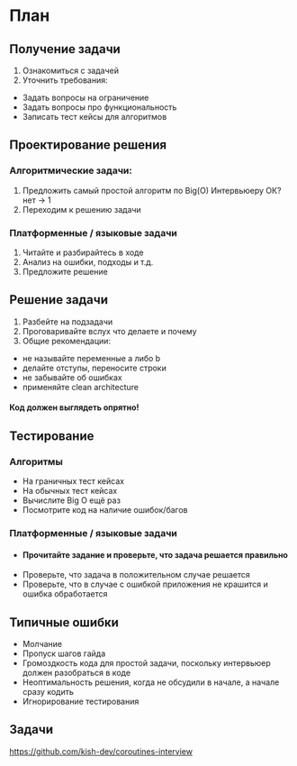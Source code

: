# План
## Получение задачи
1. Ознакомиться с задачей
2. Уточнить требования:
- Задать вопросы на ограничение
- Задать вопросы про функциональность
- Записать тест кейсы для алгоритмов

## Проектирование решения

### Алгоритмические задачи:
1. Предложить самый простой алгоритм по Big(O)
   Интервьюеру ОК? нет -> 1
2. Переходим к решению задачи

### Платформенные / языковые задачи
1. Читайте и разбирайтесь в ходе
2. Анализ на ошибки, подходы и т.д.
3. Предложите решение


## Решение задачи
1. Разбейте на подзадачи 
2. Проговаривайте вслух что делаете и почему
3. Общие рекомендации:
- не называйте переменные a либо b
- делайте отступы, переносите строки
- не забывайте об ошибках
- применяйте clean architecture 
#### Код должен выглядеть опрятно!


## Тестирование

### Алгоритмы
- На граничных тест кейсах
- На обычных тест кейсах
- Вычислите Big O ещё раз
- Посмотрите код на наличие ошибок/багов

### Платформенные / языковые задачи
- #### Прочитайте задание и проверьте, что задача решается правильно
- Проверьте, что задача в положительном случае решается
- Проверьте, что в случае с ошибкой приложения не крашится и ошибка обработается

## Типичные ошибки
- Молчание
- Пропуск шагов гайда
- Громоздкость кода для простой задачи, поскольку интервьюер должен разобраться в коде
- Неоптимальность решения, когда не обсудили в начале, а начале сразу кодить
- Игнорирование тестирования

## Задачи
  https://github.com/kish-dev/coroutines-interview
